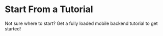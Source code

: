 # Start From a Tutorial

Not sure where to start? Get a fully loaded mobile backend tutorial to get started!
